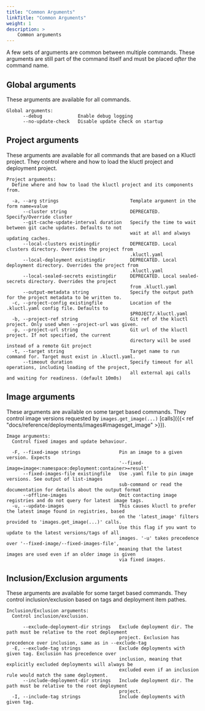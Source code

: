 ```yaml
---
title: "Common Arguments"
linkTitle: "Common Arguments"
weight: 1
description: >
    Common arguments
---
```


A few sets of arguments are common between multiple commands. These arguments are still part of the command itself and
must be placed *after* the command name.

## Global arguments

These arguments are available for all commands.

<!-- BEGIN SECTION "deploy" "Global arguments" true -->
```
Global arguments:
      --debug             Enable debug logging
      --no-update-check   Disable update check on startup

```
<!-- END SECTION -->

## Project arguments

These arguments are available for all commands that are based on a Kluctl project.
They control where and how to load the kluctl project and deployment project.

<!-- BEGIN SECTION "deploy" "Project arguments" true -->
```
Project arguments:
  Define where and how to load the kluctl project and its components from.

  -a, --arg strings                          Template argument in the form name=value
      --cluster string                       DEPRECATED. Specify/Override cluster
      --git-cache-update-interval duration   Specify the time to wait between git cache updates. Defaults to not
                                             wait at all and always updating caches.
      --local-clusters existingdir           DEPRECATED. Local clusters directory. Overrides the project from
                                             .kluctl.yaml
      --local-deployment existingdir         DEPRECATED. Local deployment directory. Overrides the project from
                                             .kluctl.yaml
      --local-sealed-secrets existingdir     DEPRECATED. Local sealed-secrets directory. Overrides the project
                                             from .kluctl.yaml
      --output-metadata string               Specify the output path for the project metadata to be written to.
  -c, --project-config existingfile          Location of the .kluctl.yaml config file. Defaults to
                                             $PROJECT/.kluctl.yaml
  -b, --project-ref string                   Git ref of the kluctl project. Only used when --project-url was given.
  -p, --project-url string                   Git url of the kluctl project. If not specified, the current
                                             directory will be used instead of a remote Git project
  -t, --target string                        Target name to run command for. Target must exist in .kluctl.yaml.
      --timeout duration                     Specify timeout for all operations, including loading of the project,
                                             all external api calls and waiting for readiness. (default 10m0s)

```
<!-- END SECTION -->

## Image arguments

These arguments are available on some target based commands.
They control image versions requested by `images.get_image(...)` [calls]({{< ref "docs/reference/deployments/images#imagesget_image" >}}).

<!-- BEGIN SECTION "deploy" "Image arguments" true -->
```
Image arguments:
  Control fixed images and update behaviour.

  -F, --fixed-image strings              Pin an image to a given version. Expects
                                         '--fixed-image=image<:namespace:deployment:container>=result'
      --fixed-images-file existingfile   Use .yaml file to pin image versions. See output of list-images
                                         sub-command or read the documentation for details about the output format
      --offline-images                   Omit contacting image registries and do not query for latest image tags.
  -u, --update-images                    This causes kluctl to prefer the latest image found in registries, based
                                         on the 'latest_image' filters provided to 'images.get_image(...)' calls.
                                         Use this flag if you want to update to the latest versions/tags of all
                                         images. '-u' takes precedence over '--fixed-image/--fixed-images-file',
                                         meaning that the latest images are used even if an older image is given
                                         via fixed images.

```
<!-- END SECTION -->

## Inclusion/Exclusion arguments

These arguments are available for some target based commands.
They control inclusion/exclusion based on tags and deployment item pathes.

<!-- BEGIN SECTION "deploy" "Inclusion/Exclusion arguments" true -->
```
Inclusion/Exclusion arguments:
  Control inclusion/exclusion.

      --exclude-deployment-dir strings   Exclude deployment dir. The path must be relative to the root deployment
                                         project. Exclusion has precedence over inclusion, same as in --exclude-tag
  -E, --exclude-tag strings              Exclude deployments with given tag. Exclusion has precedence over
                                         inclusion, meaning that explicitly excluded deployments will always be
                                         excluded even if an inclusion rule would match the same deployment.
      --include-deployment-dir strings   Include deployment dir. The path must be relative to the root deployment
                                         project.
  -I, --include-tag strings              Include deployments with given tag.

```
<!-- END SECTION -->
